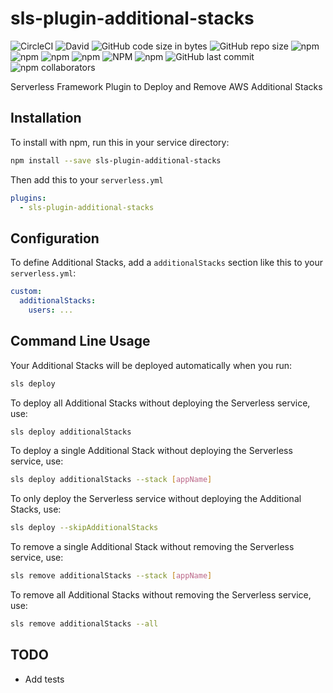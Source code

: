 # sls-plugin-additional-stacks

![CircleCI](https://img.shields.io/circleci/build/github/93v/sls-plugin-additional-stacks.svg)
![David](https://img.shields.io/david/dev/93v/sls-plugin-additional-stacks.svg)
![GitHub code size in bytes](https://img.shields.io/github/languages/code-size/93v/sls-plugin-additional-stacks.svg)
![GitHub repo size](https://img.shields.io/github/repo-size/93v/sls-plugin-additional-stacks.svg)
![npm](https://img.shields.io/npm/dw/sls-plugin-additional-stacks.svg)
![npm](https://img.shields.io/npm/dm/sls-plugin-additional-stacks.svg)
![npm](https://img.shields.io/npm/dy/sls-plugin-additional-stacks.svg)
![npm](https://img.shields.io/npm/dt/sls-plugin-additional-stacks.svg)
![NPM](https://img.shields.io/npm/l/sls-plugin-additional-stacks.svg)
![npm](https://img.shields.io/npm/v/sls-plugin-additional-stacks.svg)
![GitHub last commit](https://img.shields.io/github/last-commit/93v/sls-plugin-additional-stacks.svg)
![npm collaborators](https://img.shields.io/npm/collaborators/sls-plugin-additional-stacks.svg)

Serverless Framework Plugin to Deploy and Remove AWS Additional Stacks

## Installation

To install with npm, run this in your service directory:

```bash
npm install --save sls-plugin-additional-stacks
```

Then add this to your `serverless.yml`

```yml
plugins:
  - sls-plugin-additional-stacks
```

## Configuration

To define Additional Stacks, add a `additionalStacks` section like this to your
`serverless.yml`:

```yml
custom:
  additionalStacks:
    users: ...
```

## Command Line Usage

Your Additional Stacks will be deployed automatically when you run:

```bash
sls deploy
```

To deploy all Additional Stacks without deploying the Serverless service, use:

```bash
sls deploy additionalStacks
```

To deploy a single Additional Stack without deploying the Serverless service, use:

```bash
sls deploy additionalStacks --stack [appName]
```

To only deploy the Serverless service without deploying the Additional Stacks, use:

```bash
sls deploy --skipAdditionalStacks
```

To remove a single Additional Stack without removing the Serverless service, use:

```bash
sls remove additionalStacks --stack [appName]
```

To remove all Additional Stacks without removing the Serverless service, use:

```bash
sls remove additionalStacks --all
```

## TODO

- Add tests
